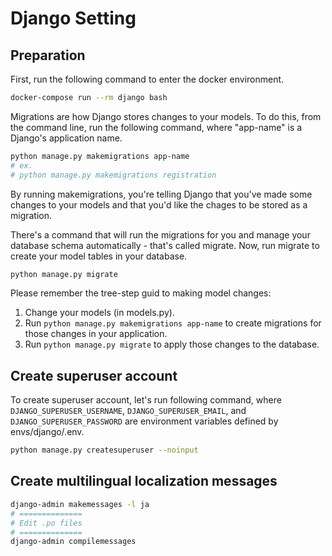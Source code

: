 # Django Setting
## Preparation
First, run the following command to enter the docker environment.

```bash
docker-compose run --rm django bash
```

Migrations are how Django stores changes to your models. To do this, from the command line, run the following command, where "app-name" is a Django's application name.

```bash
python manage.py makemigrations app-name
# ex.
# python manage.py makemigrations registration
```

By running makemigrations, you're telling Django that you've made some changes to your models and that you'd like the chages to be stored as a migration.

There's a command that will run the migrations for you and manage your database schema automatically - that's called migrate. Now, run migrate to create your model tables in your database.

```bash
python manage.py migrate
```

Please remember the tree-step guid to making model changes:

1. Change your models (in models.py).
1. Run `python manage.py makemigrations app-name` to create migrations for those changes in your application.
1. Run `python manage.py migrate` to apply those changes to the database.

## Create superuser account
To create superuser account, let's run following command, where `DJANGO_SUPERUSER_USERNAME`, `DJANGO_SUPERUSER_EMAIL`, and `DJANGO_SUPERUSER_PASSWORD` are environment variables defined by envs/django/.env.

```bash
python manage.py createsuperuser --noinput
```

## Create multilingual localization messages
```bash
django-admin makemessages -l ja
# ==============
# Edit .po files
# ==============
django-admin compilemessages
```